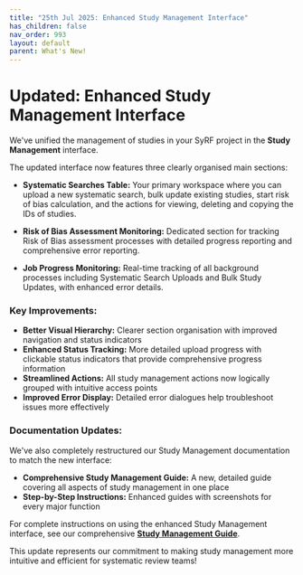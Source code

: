 ```yaml
---
title: "25th Jul 2025: Enhanced Study Management Interface"
has_children: false
nav_order: 993
layout: default
parent: What's New!
---
```


# Updated: Enhanced Study Management Interface

We've unified the management of studies in your SyRF project in the **Study Management** interface. 

The updated interface now features three clearly organised main sections:

* **Systematic Searches Table:** Your primary workspace where you can upload a new systematic search, bulk update existing studies, start risk of bias calculation, and the actions for viewing, deleting and copying the IDs of studies.

* **Risk of Bias Assessment Monitoring:** Dedicated section for tracking Risk of Bias assessment processes with detailed progress reporting and comprehensive error reporting.

* **Job Progress Monitoring:** Real-time tracking of all background processes including Systematic Search Uploads and Bulk Study Updates, with enhanced error details.


### Key Improvements:

* **Better Visual Hierarchy:** Clearer section organisation with improved navigation and status indicators
* **Enhanced Status Tracking:** More detailed upload progress with clickable status indicators that provide comprehensive progress information
* **Streamlined Actions:** All study management actions now logically grouped with intuitive access points
* **Improved Error Display:** Detailed error dialogues help troubleshoot issues more effectively

### Documentation Updates:

We've also completely restructured our Study Management documentation to match the new interface:

* **Comprehensive Study Management Guide:** A new, detailed guide covering all aspects of study management in one place
* **Step-by-Step Instructions:** Enhanced guides with screenshots for every major function

For complete instructions on using the enhanced Study Management interface, see our comprehensive [**Study Management Guide**](../study-management.html).

This update represents our commitment to making study management more intuitive and efficient for systematic review teams!
